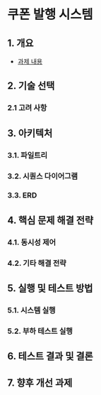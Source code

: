 # 쿠폰 발행 시스템

## 1. 개요
* [과제 내용](./doc/PROBLEM.md)

## 2. 기술 선택

### 2.1 고려 사항

## 3. 아키텍처

### 3.1. 파일트리

### 3.2. 시퀀스 다이어그램

### 3.3. ERD

## 4. 핵심 문제 해결 전략

### 4.1. 동시성 제어

### 4.2. 기타 해결 전략

## 5. 실행 및 테스트 방법

### 5.1. 시스템 실행

### 5.2. 부하 테스트 실행

## 6. 테스트 결과 및 결론

## 7. 향후 개선 과제
